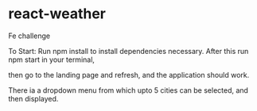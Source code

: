# react-weather
Fe challenge

To Start:
Run npm install to install dependencies necessary. After this run npm start in your terminal, 

then go to the landing page and refresh, and the application should work.

There ia a dropdown menu from which upto 5 cities can be selected, and then displayed.
